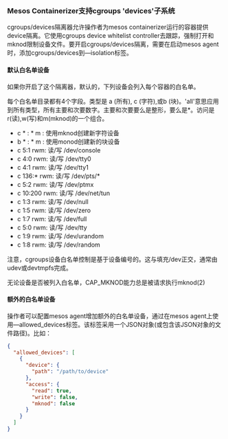 ### Mesos Containerizer支持cgroups 'devices'子系统

cgroups/devices隔离器允许操作者为mesos containerizer运行的容器提供device隔离。它使用cgroups device whitelist controller去跟踪，强制打开和mknod限制设备文件。要开启cgroups/devices隔离，需要在启动mesos agent时，添加cgroups/devices到—isolation标签。

#### 默认白名单设备

如果你开启了这个隔离器，默认的，下列设备会列入每个容器的白名单。

每个白名单目录都有4个字段。类型是 a (所有), c (字符),或b (块)。'all'意思应用到所有类型，所有主要和次要数字。主要和次要要么是整形，要么是*。访问是r(读),w(写)和m(mknod)的一个组合。

- c * : * m : 使用mknod创建新字符设备
- b * : * m : 使用monod创建新的块设备
- c 5:1 rwm: 读/写 /dev/console
- c 4:0  rwm: 读/写 /dev/tty0
- c 4:1 rwm: 读/写 /dev/tty1
- c 136:* rwm: 读/写 /dev/pts/*
- c 5:2 rwm: 读/写 /dev/ptmx
- c 10:200 rwm: 读/写 /dev/net/tun
- c 1:3 rwm: 读/写 /dev/null
- c 1:5 rwm: 读/写 /dev/zero
- c 1:7 rwm: 读/写 /dev/full
- c 5:0 rwm: 读/写 /dev/tty
- c 1:9 rwm: 读/写 /dev/urandom
- c 1:8 rwm: 读/写 /dev/random

注意，cgroups设备白名单控制是基于设备编号的。这与填充/dev正交，通常由udev或devtmpfs完成。

无论设备是否被列入白名单，CAP_MKNOD能力总是被请求执行mknod(2)

#### 额外的白名单设备

操作者可以配置mesos agent增加额外的白名单设备，通过在mesos agent上使用—allowed_devices标签。该标签采用一个JSON对象(或包含该JSON对象的文件路径)。比如：

``` json
{
  "allowed_devices": [
    {
      "device": {
        "path": "/path/to/device"
      },
      "access": {
        "read": true,
        "write": false,
        "mknod": false
      }
    }
  ]
}
```

